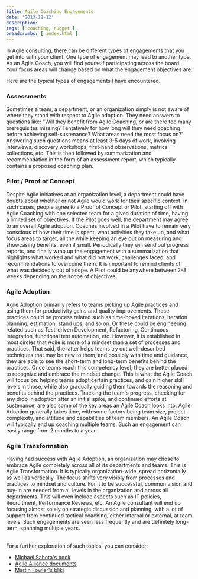 ```yaml
---
title: Agile Coaching Engagements
date: '2013-12-12'
description:
tags: [ coaching, nugget ]
breadcrumbs: [ index.html ]
---
```


In Agile consulting, there can be different types of engagements that you get into with your client. One type of engagement may lead to another type. As an Agile Coach, you will find yourself participating across the board. Your focus areas will change based on what the engagement objectives are.

Here are the typical types of engagements I have encountered.

### Assessments
Sometimes a team, a department, or an organization simply is not aware of where they stand with respect to Agile adoption. They need answers to questions like: "Will they benefit from Agile Coaching, or are there too many prerequisites missing? Tentatively for how long will they need coaching before achieving self-sustenance? What areas need the most focus on?" Answering such questions means at least 3-5 days of work, involving interviews, discovery workshops, first-hand observations, metrics collections, etc. This is then followed by summarization and recommendation in the form of an assessment report, which typically contains a proposed coaching plan.
### Pilot / Proof of Concept
Despite Agile initiatives at an organization level, a department could have doubts about whether or not Agile would work for their specific context. In such cases, people agree to a Proof of Concept or Pilot, starting off with Agile Coaching with one selected team for a given duration of time, having a limited set of objectives. If the Pilot goes well, the department may agree to an overall Agile adoption. Coaches involved in a Pilot have to remain very conscious of how their time is spent, what activities they take up, and what focus areas to target, all the while keeping an eye out on measuring and showcasing benefits, even if small. Periodically they will send out progress reports, and finally wrap up the engagement with a summarization that highlights what worked and what did not work, challenges faced, and recommendations to overcome them. It is important to remind clients of what was decidedly out of scope. A Pilot could be anywhere between 2-8 weeks depending on the scope of objectives.
### Agile Adoption
Agile Adoption primarily refers to teams picking up Agile practices and using them for productivity gains and quality improvements. These practices could be process related such as time-boxed iterations, iteration planning, estimation, stand ups, and so on. Or these could be engineering related such as Test-driven Development, Refactoring, Continuous Integration, functional test automation, etc. However, it is established in most circles that Agile is more of a mindset than a set of processes and practices. That said, the latter helps teams try out well-described techniques that may be new to them, and possibly with time and guidance, they are able to see the short-term and long-term benefits behind the practices. Once teams reach this competency level, they are better placed to recognize and embrace the mindset change. This is what the Agile Coach will focus on: helping teams adopt certain practices, and gain higher skill levels in those, while also gradually guiding them towards the reasoning and benefits behind the practices. Tracking the team's progress, checking for any drop in adoption after an initial spike, and continued efforts at sustenance, are also some of the key areas an Agile Coach looks into. Agile Adoption generally takes time, with some factors being team size, project complexity, and attitude and capabilities of team members. An Agile Coach will typically end up coaching multiple teams. Such an engagement can easily range from 2 months to a year.
### Agile Transformation
Having had success with Agile Adoption, an organization may chose to embrace Agile completely across all of its departments and teams. This is Agile Transformation. It is typically organization-wide, spread horizontally as well as vertically. The focus shifts very visibly from processes and practices to mindset and culture. For it to be successful, common vision and buy-in are needed from all levels in the organization and across all departments. This will even include aspects such as IT policies, Recruitment, Performance Reviews, etc. An Agile consultant will end up focusing almost solely on strategic discussion and planning, with a lot of support from continued tactical coaching, either internal or external, at team levels. Such engagements are seen less frequently and are definitely long-term, spanning multiple years.

<br>
For a further exploration of such topics, you can consider:

* [Michael Sahota's book](http://www.infoq.com/minibooks/agile-adoption-transformation)
* [Agile Alliance documents](http://www.agilealliance.org/programs/supporting-agile-adoption-it-is-about-change/)
* [Martin Fowler's bliki](http://martinfowler.com/tags/agile%20adoption.html)
